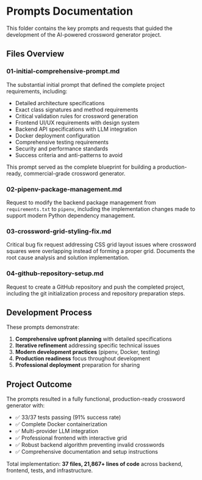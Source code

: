 # Prompts Documentation

This folder contains the key prompts and requests that guided the development of the AI-powered crossword generator project.

## Files Overview

### 01-initial-comprehensive-prompt.md
The substantial initial prompt that defined the complete project requirements, including:
- Detailed architecture specifications
- Exact class signatures and method requirements
- Critical validation rules for crossword generation
- Frontend UI/UX requirements with design system
- Backend API specifications with LLM integration
- Docker deployment configuration
- Comprehensive testing requirements
- Security and performance standards
- Success criteria and anti-patterns to avoid

This prompt served as the complete blueprint for building a production-ready, commercial-grade crossword generator.

### 02-pipenv-package-management.md
Request to modify the backend package management from `requirements.txt` to `pipenv`, including the implementation changes made to support modern Python dependency management.

### 03-crossword-grid-styling-fix.md
Critical bug fix request addressing CSS grid layout issues where crossword squares were overlapping instead of forming a proper grid. Documents the root cause analysis and solution implementation.

### 04-github-repository-setup.md
Request to create a GitHub repository and push the completed project, including the git initialization process and repository preparation steps.

## Development Process

These prompts demonstrate:
1. **Comprehensive upfront planning** with detailed specifications
2. **Iterative refinement** addressing specific technical issues
3. **Modern development practices** (pipenv, Docker, testing)
4. **Production readiness** focus throughout development
5. **Professional deployment** preparation for sharing

## Project Outcome

The prompts resulted in a fully functional, production-ready crossword generator with:
- ✅ 33/37 tests passing (91% success rate)
- ✅ Complete Docker containerization
- ✅ Multi-provider LLM integration
- ✅ Professional frontend with interactive grid
- ✅ Robust backend algorithm preventing invalid crosswords
- ✅ Comprehensive documentation and setup instructions

Total implementation: **37 files, 21,867+ lines of code** across backend, frontend, tests, and infrastructure.